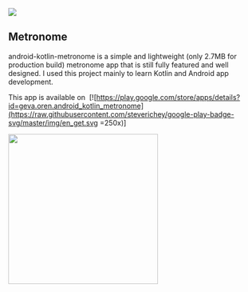 ![](https://github.com/o4oren/android-kotlin-metronome/workflows/Android%20CI/badge.svg)
## Metronome
android-kotlin-metronome is a simple and lightweight (only 2.7MB for production build) metronome 
app that is still fully featured and well designed.
I used this project mainly to learn Kotlin and Android app development.

This app is available on ![]()
[![https://play.google.com/store/apps/details?id=geva.oren.android_kotlin_metronome](https://raw.githubusercontent.com/steverichey/google-play-badge-svg/master/img/en_get.svg =250x)]

<img src="https://raw.githubusercontent.com/o4oren/android-kotlin-metronome/mechanical/screenshots/store1.png" width="300"/>

